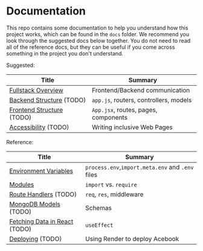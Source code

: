 # Documentation

This repo contains some documentation to help you understand how this project
works, which can be found in the `docs` folder. We recommend you look through
the suggested docs below together. You do not need to read all of the reference
docs, but they can be useful if you come across something in the project you
don't understand.

Suggested:

| Title                                          | Summary                                |
| ---------------------------------------------- | -------------------------------------- |
| [Fullstack Overview](./docs/modules.md)        | Frontend/Backend communication         |
| [Backend Structure](./docs/modules.md) (TODO)  | `app.js`, routers, controllers, models |
| [Frontend Structure](./docs/modules.md) (TODO) | `App.jsx`, routes, pages, components   |
| [Accessibility](./docs/modules.md) (TODO)      | Writing inclusive Web Pages            |

Reference:

| Title                                                             | Summary                                          |
| ----------------------------------------------------------------- | ------------------------------------------------ |
| [Environment Variables](./docs/environment_variables.md)          | `process.env`,`import.meta.env` and `.env` files |
| [Modules](./docs/modules.md)                                      | `import` vs. `require`                           |
| [Route Handlers](./docs/route_handlers.md) (TODO)                 | `req`, `res`, middleware                         |
| [MongoDB Models](./docs/mongodb_models.md) (TODO)                 | Schemas                                          |
| [Fetching Data in React](./docs/fetching_data_in_react.md) (TODO) | `useEffect`                                      |
| [Deploying](./docs/deploying.md) (TODO)                           | Using Render to deploy Acebook                   |
